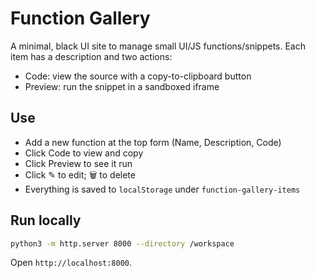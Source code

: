 # Function Gallery

A minimal, black UI site to manage small UI/JS functions/snippets. Each item has a description and two actions:
- Code: view the source with a copy-to-clipboard button
- Preview: run the snippet in a sandboxed iframe

## Use
- Add a new function at the top form (Name, Description, Code)
- Click Code to view and copy
- Click Preview to see it run
- Click ✎ to edit; 🗑 to delete
- Everything is saved to `localStorage` under `function-gallery-items`

## Run locally
```bash
python3 -m http.server 8000 --directory /workspace
```
Open `http://localhost:8000`.
